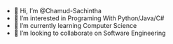 - 👋 Hi, I’m @Chamud-Sachintha
- 👀 I’m interested in Programing With Python/Java/C#
- 🌱 I’m currently learning Computer Science
- 💞️ I’m looking to collaborate on Software Engineering
<!---
Chamud-Sachintha/Chamud-Sachintha is a ✨ special ✨ repository because its `README.md` (this file) appears on your GitHub profile.
You can click the Preview link to take a look at your changes.
--->

